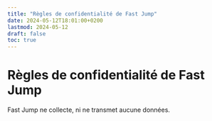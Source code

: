 ```yaml
---
title: "Règles de confidentialité de Fast Jump"
date: 2024-05-12T18:01:00+0200
lastmod: 2024-05-12
draft: false
toc: true
---
```


# Règles de confidentialité de Fast Jump

Fast Jump ne collecte, ni ne transmet aucune données.